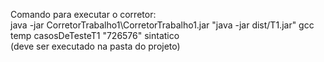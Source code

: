 Comando para executar o corretor:  
java -jar CorretorTrabalho1\CorretorTrabalho1.jar "java -jar dist/T1.jar" gcc temp casosDeTesteT1 "726576" sintatico  
(deve ser executado na pasta do projeto)  
